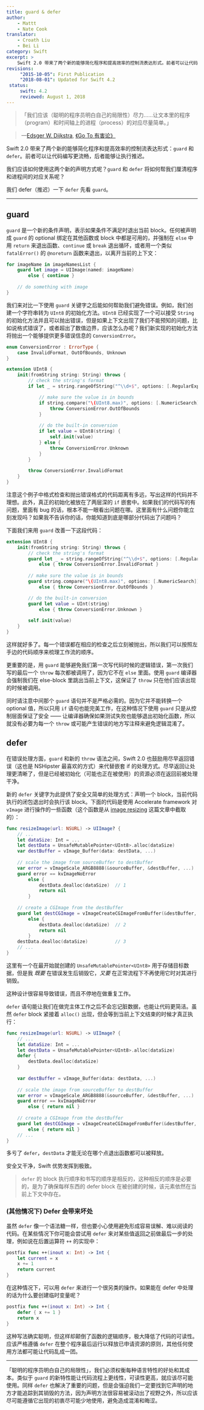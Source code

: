 ```yaml
---
title: guard & defer
author: 
    - Mattt
    - Nate Cook
translator: 
    - Croath Liu
    - Bei Li
category: Swift
excerpt: >
    Swift 2.0 带来了两个新的能够简化程序和提高效率的控制流表达形式。前者可以让代码编写更流畅，后者则相反的能够让执行推迟。
revisions:
     "2015-10-05": First Publication
     "2018-08-01": Updated for Swift 4.2
 status:
     swift: 4.2
     reviewed: August 1, 2018
---
```


> 「我们应该（聪明的程序员明白自己的局限性）尽力……让文本里的程序（program）和时间轴上的进程（process）的对应尽量简单。」

> —[Edsger W. Dijkstra](https://en.wikipedia.org/wiki/Edsger_W._Dijkstra),
> [《Go To 有害论》](https://homepages.cwi.nl/~storm/teaching/reader/Dijkstra68.pdf)

Swift 2.0 带来了两个新的能够简化程序和提高效率的控制流表达形式：`guard` 和 `defer`。前者可以让代码编写更流畅，后者能够让执行推迟。

我们应该如何使用这两个新的声明方式呢？`guard` 和 `defer` 将如何帮我们厘清程序和进程间的对应关系呢？

我们 defer（推迟）一下 `defer` 先看 `guard`。

---

## guard

`guard` 是一个新的条件声明，表示如果条件不满足时退出当前 block。任何被声明成 `guard` 的 optional 绑定在其他函数或 block 中都是可用的，并强制在 `else` 中用 `return` 来退出函数、`continue` 或 `break` 退出循环，或者用一个类似  `fatalError()` 的 `@noreturn` 函数来退出，以离开当前的上下文：

```swift
for imageName in imageNamesList {
    guard let image = UIImage(named: imageName) 
        else { continue }
    
    // do something with image
}
```

我们来对比一下使用 `guard` 关键字之后能如何帮助我们避免错误。例如，我们创建一个字符串转为 `UInt8` 的初始化方法。`UInt8` 已经实现了一个可以接受 `String` 的初始化方法并且可以抛出错误，但是如果上下文出现了我们不能预知的问题，比如说格式错误了，或者超出了数值边界，应该怎么办呢？我们新实现的初始化方法将抛出一个能够提供更多错误信息的 `ConversionError`。

```swift
enum ConversionError : ErrorType {
    case InvalidFormat, OutOfBounds, Unknown
}

extension UInt8 {
    init(fromString string: String) throws {
        // check the string's format
        if let _ = string.rangeOfString("^\\d+$", options: [.RegularExpressionSearch]) {

            // make sure the value is in bounds
            if string.compare("\(UInt8.max)", options: [.NumericSearch]) != NSComparisonResult.OrderedAscending {
                throw ConversionError.OutOfBounds
            }
            
            // do the built-in conversion
            if let value = UInt8(string) {
                self.init(value)
            } else {
                throw ConversionError.Unknown
            }
        }
        
        throw ConversionError.InvalidFormat
    }
}
```

注意这个例子中格式检查和抛出错误格式的代码距离有多远，写出这样的代码并不理想。此外，真正的初始化被放在了两层深的 `if` 嵌套中。如果我们的代码写的有问题，里面有 bug 的话，根本不能一眼看出问题在哪。这里面有什么问题你能立刻发现吗？如果我不告诉你的话，你能知道到底是哪部分代码出了问题吗？

下面我们来用 `guard` 改善一下这段代码：

```swift
extension UInt8 {
    init(fromString string: String) throws {
        // check the string's format
        guard let _ = string.rangeOfString("^\\d+$", options: [.RegularExpressionSearch]) 
            else { throw ConversionError.InvalidFormat }
        
        // make sure the value is in bounds
        guard string.compare("\(UInt8.max)", options: [.NumericSearch]) != NSComparisonResult.OrderedDescending 
            else { throw ConversionError.OutOfBounds }

        // do the built-in conversion
        guard let value = UInt(string) 
            else { throw ConversionError.Unknown }
        
        self.init(value)
    }
}
```

这样就好多了。每一个错误都在相应的检查之后立刻被抛出，所以我们可以按照左手边的代码顺序来梳理工作流的顺序。

更重要的是，用 `guard` 能够避免我们第一次写代码时候的逻辑错误，第一次我们写的最后一个 `throw` 每次都被调用了，因为它不在 `else` 里面。使用 `guard` 编译器会强制我们在 else-block 里跳出当前上下文，这保证了 `throw` 只在他们应该出现的时候被调用。

同时请注意中间那个 `guard` 语句并不是严格必需的。因为它并不能转换一个 optional 值，所以只用 `if` 语句也能完美工作，在这种情况下使用 `guard` 只是从控制层面保证了安全 —— 让编译器确保如果测试失败也能够退出初始化函数，所以就没有必要为每一个 `throw` 或可能产生错误的地方写注释来避免逻辑混淆了。

## defer

在错误处理方面，`guard` 和新的 `throw` 语法之间，Swift 2.0 也鼓励用尽早返回错误（这也是 NSHipster 最喜欢的方式）来代替嵌套 if 的处理方式。尽早返回让处理更清晰了，但是已经被初始化（可能也正在被使用）的资源必须在返回前被处理干净。

新的 `defer` 关键字为此提供了安全又简单的处理方式：声明一个 block，当前代码执行的闭包退出时会执行该 block。下面的代码是使用 Accelerate framework 对 `vImage` 进行操作的一些函数（这个函数是从 [image resizing](https://nshipster.com/image-resizing/) 这篇文章中截取的）：

```swift
func resizeImage(url: NSURL) -> UIImage? {
    // ...
    let dataSize: Int = ...
    let destData = UnsafeMutablePointer<UInt8>.alloc(dataSize)
    var destBuffer = vImage_Buffer(data: destData, ...)
    
    // scale the image from sourceBuffer to destBuffer
    var error = vImageScale_ARGB8888(&sourceBuffer, &destBuffer, ...)
    guard error == kvImageNoError
        else {
            destData.dealloc(dataSize)  // 1
            return nil
        }
    
    // create a CGImage from the destBuffer
    guard let destCGImage = vImageCreateCGImageFromBuffer(&destBuffer, &format, ...) 
        else {
            destData.dealloc(dataSize)  // 2
            return nil
        }
    destData.dealloc(dataSize)          // 3
    // ...
}
```

这里有一个在最开始就创建的 `UnsafeMutablePointer<UInt8>` 用于存储目标数据，但是我 *既要* 在错误发生后销毁它，*又要* 在正常流程下不再使用它时对其进行销毁。

这种设计很容易导致错误，而且不停地在做重复工作。

`defer` 语句能让我们在做完主体工作之后不会忘记脏数据，也能让代码更简洁。虽然 `defer` block 紧接着 `alloc()` 出现，但会等到当前上下文结束的时候才真正执行：

```swift
func resizeImage(url: NSURL) -> UIImage? {
    // ...
    let dataSize: Int = ...
    let destData = UnsafeMutablePointer<UInt8>.alloc(dataSize)
    defer {
        destData.dealloc(dataSize)
    }
    
    var destBuffer = vImage_Buffer(data: destData, ...)
    
    // scale the image from sourceBuffer to destBuffer
    var error = vImageScale_ARGB8888(&sourceBuffer, &destBuffer, ...)
    guard error == kvImageNoError 
        else { return nil }
    
    // create a CGImage from the destBuffer
    guard let destCGImage = vImageCreateCGImageFromBuffer(&destBuffer, &format, ...) 
        else { return nil }
    // ...
}
```

多亏了 `defer`，`destData` 才能无论在哪个点退出函数都可以被释放。

安全又干净，Swift 优势发挥到极致。

> `defer` 的 block 执行顺序和书写的顺序是相反的，这种相反的顺序是必要的，是为了确保每样东西的 defer block 在被创建的时候，该元素依然在当前上下文中存在。


### (其他情况下)  Defer 会带来坏处

虽然 `defer` 像一个语法糖一样，但也要小心使用避免形成容易误解、难以阅读的代码。在某些情况下你可能会尝试用 `defer` 来对某些值返回之前做最后一步的处理，例如说在后置运算符 `++` 的实现中：

```swift
postfix func ++(inout x: Int) -> Int {
    let current = x
    x += 1
    return current
}
```

在这种情况下，可以用 `defer` 来进行一个很另类的操作。如果能在 defer 中处理的话为什么要创建临时变量呢？ 

```swift
postfix func ++(inout x: Int) -> Int {
    defer { x += 1 }
    return x
}
```

这种写法确实聪明，但这样却颠倒了函数的逻辑顺序，极大降低了代码的可读性。应该严格遵循 `defer` 在整个程序最后运行以释放已申请资源的原则，其他任何使用方法都可能让代码乱成一团。

---

「聪明的程序员明白自己的局限性」，我们必须权衡每种语言特性的好处和其成本。类似于 `guard` 的新特性能让代码流程上更线性，可读性更高，就应该尽可能使用。同样 `defer` 也解决了重要的问题，但是会强迫我们一定要找到它声明的地方才能追踪到其销毁的方法，因为声明方法很容易被滚动出了视野之外，所以应该尽可能遵循它出现的初衷尽可能少地使用，避免造成混淆和晦涩。

